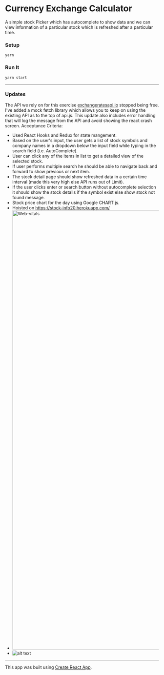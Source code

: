 # Currency Exchange Calculator

A simple stock Picker which has autocomplete to show data and we can view information of a particular stock which is refreshed after a particular time.

### Setup

`yarn`

### Run It

`yarn start`

---

### Updates

The API we rely on for this exercise [exchangeratesapi.io](https://www.alphavantage.co/) stopped being free. I've added a mock fetch library which allows you to keep on using the existing API as to the top of api.js. This update also includes error handling that will log the message from the API and avoid showing the react crash screen.
Acceptance Criteria:

-   Used React Hooks and Redux for state mangement.
-   Based on the user's input, the user gets a list of stock symbols and company
    names in a dropdown below the input field while typing in the search field (i.e.
    AutoComplete).
-   User can click any of the items in list to get a detailed view of the selected stock.
-   If user performs multiple search he should be able to navigate back and forward to show previous or next item.
-   The stock detail page should show refreshed data in a certain time interval (made this very high else API runs out of Limit).
-   If the user clicks enter or search button without autocomplete selection it should show the stock details if the symbol exist else show stock not found message.
-   Stock price chart for the day using Google CHART js.
-   Hoisted on https://stock-info20.herokuapp.com/
-   <img width="1440" alt="Web-vitals" src="https://user-images.githubusercontent.com/6905324/145756100-9a1ce6f9-7ea7-428d-a6f3-955543976a10.png">
-   ![alt text](https://user-images.githubusercontent.com/6905324/145756100-9a1ce6f9-7ea7-428d-a6f3-955543976a10.png)

---

This app was built using [Create React App](https://create-react-app.dev/).
